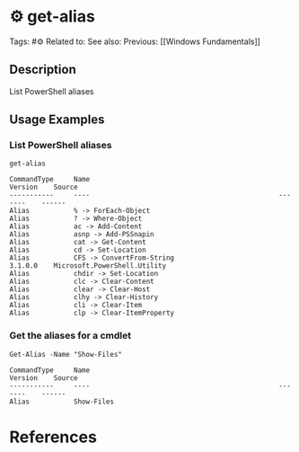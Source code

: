 # ⚙️ get-alias

Tags: #⚙️
Related to:
See also:
Previous: [[Windows Fundamentals]]

## Description

List PowerShell aliases

## Usage Examples

### List PowerShell aliases

	get-alias

```powershell-session
CommandType     Name                                               Version    Source
-----------     ----                                               -------    ------
Alias           % -> ForEach-Object
Alias           ? -> Where-Object
Alias           ac -> Add-Content
Alias           asnp -> Add-PSSnapin
Alias           cat -> Get-Content
Alias           cd -> Set-Location
Alias           CFS -> ConvertFrom-String                          3.1.0.0    Microsoft.PowerShell.Utility
Alias           chdir -> Set-Location
Alias           clc -> Clear-Content
Alias           clear -> Clear-Host
Alias           clhy -> Clear-History
Alias           cli -> Clear-Item
Alias           clp -> Clear-ItemProperty
```

### Get the aliases for a cmdlet

	Get-Alias -Name "Show-Files"

```powershell-session
CommandType     Name                                               Version    Source
-----------     ----                                               -------    ------
Alias           Show-Files
```

# References